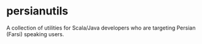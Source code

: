 persianutils
============

A collection of utilities for Scala/Java developers who are targeting Persian (Farsi) speaking users.
